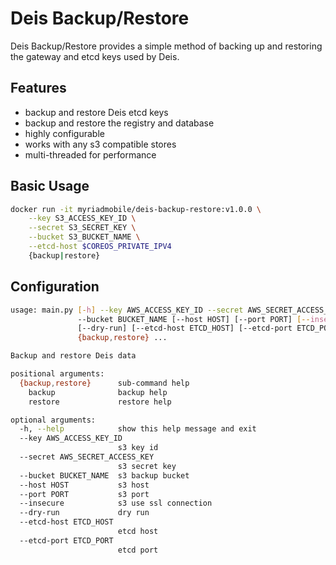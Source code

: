 # Deis Backup/Restore

Deis Backup/Restore provides a simple method of backing up and restoring the gateway and etcd keys used by Deis.

## Features
- backup and restore Deis etcd keys
- backup and restore the registry and database
- highly configurable
- works with any s3 compatible stores
- multi-threaded for performance

## Basic Usage

```bash
docker run -it myriadmobile/deis-backup-restore:v1.0.0 \
	--key S3_ACCESS_KEY_ID \
	--secret S3_SECRET_KEY \
	--bucket S3_BUCKET_NAME \
	--etcd-host $COREOS_PRIVATE_IPV4
	{backup|restore}
```

## Configuration
```bash
usage: main.py [-h] --key AWS_ACCESS_KEY_ID --secret AWS_SECRET_ACCESS_KEY
               --bucket BUCKET_NAME [--host HOST] [--port PORT] [--insecure]
               [--dry-run] [--etcd-host ETCD_HOST] [--etcd-port ETCD_PORT]
               {backup,restore} ...

Backup and restore Deis data

positional arguments:
  {backup,restore}      sub-command help
    backup              backup help
    restore             restore help

optional arguments:
  -h, --help            show this help message and exit
  --key AWS_ACCESS_KEY_ID
                        s3 key id
  --secret AWS_SECRET_ACCESS_KEY
                        s3 secret key
  --bucket BUCKET_NAME  s3 backup bucket
  --host HOST           s3 host
  --port PORT           s3 port
  --insecure            s3 use ssl connection
  --dry-run             dry run
  --etcd-host ETCD_HOST
                        etcd host
  --etcd-port ETCD_PORT
                        etcd port
```